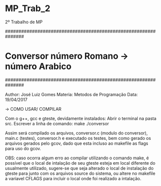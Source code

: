 # MP_Trab_2
2º Trabalho de MP

###############################################################
#         Conversor número Romano -> número Arabico           #
###############################################################

Author: José Luiz Gomes
Materia: Metodos de Programação
Data: 19/04/2017

-> COMO USAR/ COMPILAR

Com o g++, gcc e gteste, devidamente instalados:
  Abrir o terminal na pasta src.
  Escrever a linha de comando:
    make
    ./conversor
    
Assim será compilado os arquivos, conversor.c (modulo do conversor), main.c (testes), conversor.h
e executado os testes, bem como gerado os arquivos gerados pelo gcov, dado que esta incluso ao makefile as flags para uso do gcov.

OBS: caso ocorra algum erro ao compilar utilizando o comando make, é possível que o local de intalação de seu gteste esteja em local diferente do usualmente utilizado, sugere-se que seja alterado o local de instalação do gteste para junto com os arquivos source do sistema, ou altere no makefile a variavel CFLAGS para incluir o local onde foi realizado a intalação.
